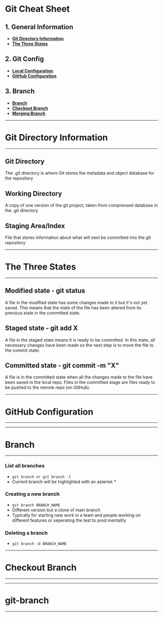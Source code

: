 # Git Cheat Sheet

## 1. General Information

* [**Git Directory Information**](#git-info)
* [**The Three States**](#three-states)


## 2. Git Config

* [**Local Configuration**](#config-local)
* [**GitHub Configuration**](#config-github)



## 3. Branch

* [**Branch**](#git-branch)
* [**Checkout Branch**](#git-checkout)
* [**Merging Branch**](#git-merge)



---
# <a name = "git-info"></a> Git Directory Information
---

## Git Directory

The .git directory is where Git stores the metadata and object database for the repository

## Working Directory

A copy of one version of the git project, taken from compressed database in the .git directory


## Staging Area/Index

File that stores information about what will next be committed into the git repository



---
# <a name = "three-states"></a> The Three States
---

## Modified state - git status

A file in the modified state has some changes made to it but it's not yet saved. This means that the state of the file has been altered from its previous state in the committed state.


## Staged state - git add X

A file in the staged state means it is ready to be committed. In this state, all necessary changes have been made so the next step is to move the file to the commit state.


## Committed state - git commit -m "X"

A file is in the committed state when all the changes made to the file have been saved in the local repo. Files in the committed stage are files ready to be pushed to the remote repo (on GitHub).


---
# <a name = "config-github"></a> GitHub Configuration
---

---
# <a name = "git-branch"></a> Branch
---

### List all branches

* ```git branch or git branch -l```
* Current branch will be highlighted with an asterisk *

### Creating a new branch

* ```git branch BRANCH_NAME```
* Different version but a clone of main branch
* Typically for starting new work in a team and people working on different features or seperating the test to prod mentality

### Deleting a branch

* ```git branch -D BRANCH_NAME```



---
# <a name = "git-checkout"></a> Checkout Branch
---

---
# <a name = "git-merge"></a> git-branch
---
